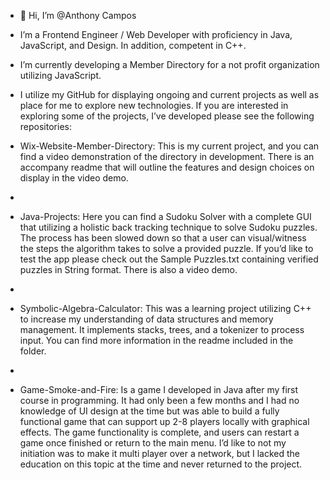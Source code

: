 - 👋 Hi, I’m @Anthony Campos
- I’m a Frontend Engineer / Web Developer with proficiency in Java, JavaScript, and Design. In addition, competent in C++. 
- I’m currently developing a Member Directory for a not profit organization utilizing JavaScript.   

- I utilize my GitHub for displaying ongoing and current projects as well as place for me to explore new technologies. If you are interested in exploring some of the projects, I’ve developed please see the following repositories:

- Wix-Website-Member-Directory: This is my current project, and you can find a video demonstration of the directory in development. There is an accompany readme that will outline the features and design choices on display in the video demo. 
- 
- Java-Projects: Here you can find a Sudoku Solver with a complete GUI that utilizing a holistic back tracking technique to solve Sudoku puzzles. The process has been slowed down so that a user can visual/witness the steps the algorithm takes to solve a provided puzzle. If you’d like to test the app please check out the Sample Puzzles.txt containing verified puzzles in String format. There is also a video demo. 
- 
- Symbolic-Algebra-Calculator: This was a learning project utilizing C++ to increase my understanding of data structures and memory management. It implements stacks, trees, and a tokenizer to process input. You can find more information in the readme included in the folder. 
- 
- Game-Smoke-and-Fire: Is a game I developed in Java after my first course in programming. It had only been a few months and I had no knowledge of UI design at the time but was able to build a fully functional game that can support up 2-8 players locally with graphical effects.  The game functionality is complete, and users can restart a game once finished or return to the main menu. I’d like to not my initiation was to make it multi player over a network, but I lacked the education on this topic at the time and never returned to the project. 



